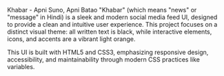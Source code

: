 
Khabar - Apni Suno, Apni Batao
"Khabar" (which means "news" or "message" in Hindi) is a sleek and modern social media feed UI, designed to provide a clean and intuitive user experience. This project focuses on a distinct visual theme: all written text is black, while interactive elements, icons, and accents are a vibrant light orange.

This UI is built with HTML5 and CSS3, emphasizing responsive design, accessibility, and maintainability through modern CSS practices like variables.
